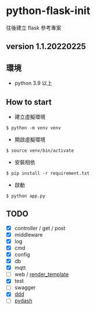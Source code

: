 # python-flask-init

往後建立 flask 參考專案

## version 1.1.20220225
## 環境

* python 3.9 以上
## How to start

* 建立虛擬環境  
```
$ python -m venv venv
```

* 開啟虛擬環境
```
$ source venv/bin/activate
```

* 安裝相依
```
$ pip install -r requirement.txt
```

* 啟動
```
$ python app.py
```

## TODO

- [x] controller / get / post
- [x] middleware
- [x] log
- [x] cmd
- [x] config
- [x] db
- [x] mqtt
- [ ] web / [render_template](https://ithelp.ithome.com.tw/articles/10222132) 
- [x] test 
- [ ] swagger
- [x] [ddd](https://github.com/iktakahiro/dddpy)
- [ ] [pydash](https://github.com/dgilland/pydash)